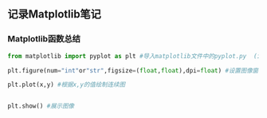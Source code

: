 ## 记录Matplotlib笔记
### Matplotlib函数总结

```python
from matplotlib import pyplot as plt #导入matplotlib文件中的pyplot.py  (import matplotlib.pyplot as plt)

plt.figure(num="int"or"str",figsize=(float,float),dpi=float) #设置图像窗口的参数（图像名字，图像大小，分辨率）

plt.plot(x,y) #根据x,y的值绘制连续图


plt.show() #展示图像




```
